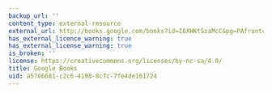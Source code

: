 ```yaml
---
backup_url: ''
content_type: external-resource
external_url: http://books.google.com/books?id=I6XHKtSzaMcC&pg=PAfrontcover
has_external_licence_warning: true
has_external_license_warning: true
is_broken: ''
license: https://creativecommons.org/licenses/by-nc-sa/4.0/
title: Google Books
uid: a57e6681-c2c6-4198-8cfc-7fe4de161724
---
```

